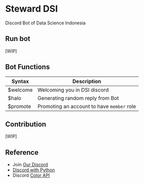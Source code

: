 # Steward DSI

Discord Bot of Data Science Indonesia

## Run bot

[WIP]

## Bot Functions

| Syntax      | Description |
| ----------- | ----------- |
| $welcome    | Welcoming you in DSI discord  |
| $halo       | Generating random reply from Bot |
| $promote    | Promoting an account to have `member` role |        |

## Contribution

[WIP]

## Reference

* Join [Our Discord](bit.ly/discord-dsi-on)
* [Discord with Python](https://www.freecodecamp.org/news/create-a-discord-bot-with-python/)
* Discord [Color API](https://discordpy.readthedocs.io/en/latest/api.html#discord.User.color)

